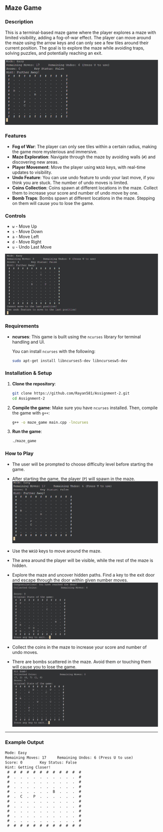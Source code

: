 ## Maze Game

### Description
This is a terminal-based maze game where the player explores a maze with limited visibility, adding a fog-of-war effect. The player can move around the maze using the arrow keys and can only see a few tiles around their current position. The goal is to explore the maze while avoiding traps, solving puzzles, and potentially reaching an exit.

![Maze Game Overview](screenshots/game-start.png)

### Features
- **Fog of War**: The player can only see tiles within a certain radius, making the game more mysterious and immersive.
- **Maze Exploration**: Navigate through the maze by avoiding walls (`#`) and discovering new areas.
- **Player Movement**: Move the player using `WASD` keys, with real-time updates to visibility.
- **Undo Feature**: You can use undo feature to undo your last move, if you think you are stuck. The number of undo moves is limited.
- **Coins Collection**: Coins spawn at different locations in the maze. Collect them to increase your score and number of undo move by one.
- **Bomb Traps**: Bombs spawn at different locations in the maze. Stepping on them will cause you to lose the game.

### Controls
- `w` - Move Up
- `s` - Move Down
- `a` - Move Left
- `d` - Move Right
- `u` - Undo Last Move

![Undo Last Move Feature](screenshots/undo-feature.png)

### Requirements
- **ncurses**: This game is built using the `ncurses` library for terminal handling and UI.
  
  You can install `ncurses` with the following:
  ```bash
  sudo apt-get install libncurses5-dev libncursesw5-dev
  ```

### Installation & Setup
1. **Clone the repository**:
   ```bash
   git clone https://github.com/Rayan581/Assignment-2.git
   cd Assignment-2
   ```

2. **Compile the game**:
   Make sure you have `ncurses` installed. Then, compile the game with `g++`:
   ```bash
   g++ -o maze_game main.cpp -lncurses
   ```

3. **Run the game**:
   ```bash
   ./maze_game
   ```

### How to Play
- The user will be prompted to choose difficulty level before starting the game.
- After starting the game, the player (`P`) will spawn in the maze.
![Game Start](screenshots/game-start.png)

- Use the `WASD` keys to move around the maze.
- The area around the player will be visible, while the rest of the maze is hidden.
- Explore the maze and uncover hidden paths. Find a key to the exit door and escape through the door within given number moves.
![Reaching the door](screenshots/reach-door.png)

- Collect the coins in the maze to increase your score and number of undo moves.
- There are bombs scattered in the maze. Avoid them or touching them will cause you to lose the game.
![Hitting Bomb](screenshots/hit-bomb.png)

---

### Example Output

```
Mode: Easy
Remaining Moves: 17     Remaining Undos: 6 (Press U to use)
Score: 0        Key Status: False
Hint: Getting Closer!
 #  #  #  #  #  #  #  #  #  #  #  #
 #  .  .  .  .  .  .  .  .  .  .  #
 #  .  .  .  .  .  .  .  .  .  .  #
 #  .  .  .  .  .  .  .  .  .  .  #
 #  .  .  .  .  .  .  B  .  .  .  #
 #  .  C  .  P  .  .  .  .  .  .  #
 #  .  .  .  .  .  .  .  .  .  .  #
 #  .  .  .  .  .  .  .  .  .  .  #
 #  .  .  .  .  .  .  .  .  .  .  #
 #  .  .  .  .  .  .  .  .  .  .  #
 #  .  .  .  .  .  .  .  .  .  .  #
 #  #  #  #  #  #  #  #  #  #  #  #
```
